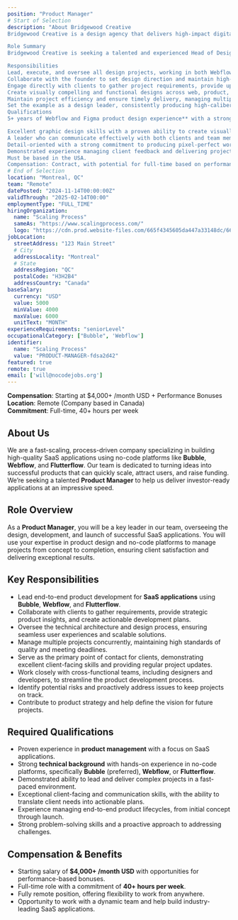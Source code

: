 ```yaml
---
position: "Product Manager"
# Start of Selection
description: "About Bridgewood Creative
Bridgewood Creative is a design agency that delivers high-impact digital experiences through Webflow and Figma. We specialize in creating tailored websites, user experiences, and graphic designs that drive results for our clients.

Role Summary
Bridgewood Creative is seeking a talented and experienced Head of Design to lead our design initiatives. This person will work directly with the founder, leading all design projects hands-on, from concept through to final execution. They’ll manage client relationships and deliver outstanding work, driving our creative direction and upholding our commitment to exceptional design. This is a leadership role, and the ideal candidate is a strong communicator, quick worker, and detail-oriented designer. This contract role has the potential to become full-time.

Responsibilities
Lead, execute, and oversee all design projects, working in both Webflow and Figma to deliver exceptional product and web designs.
Collaborate with the founder to set design direction and maintain high-quality standards across all deliverables.
Engage directly with clients to gather project requirements, provide updates, and ensure satisfaction with design deliverables.
Create visually compelling and functional designs across web, product, and graphic assets, including logos, banners, and social media graphics.
Maintain project efficiency and ensure timely delivery, managing multiple projects under tight deadlines.
Set the example as a design leader, consistently producing high-caliber work and supporting team growth.
Qualifications
5+ years of Webflow and Figma product design experience** with a strong portfolio showcasing relevant projects.

Excellent graphic design skills with a proven ability to create visually compelling digital assets.
A leader who can communicate effectively with both clients and team members.
Detail-oriented with a strong commitment to producing pixel-perfect work.
Demonstrated experience managing client feedback and delivering projects on time.
Must be based in the USA.
Compensation: Contract, with potential for full-time based on performance"
# End of Selection
location: "Montreal, QC"
team: "Remote"
datePosted: "2024-11-14T00:00:00Z"
validThrough: "2025-02-14T00:00"
employmentType: "FULL_TIME"
hiringOrganization: 
  name: "Scaling Process"
  sameAs: "https://www.scalingprocess.com/"
  logo: "https://cdn.prod.website-files.com/665f4345605da447a33148dc/665f438df747518a1d9d38c3_Favicon.png"
jobLocation:
  streetAddress: "123 Main Street"  
  # City
  addressLocality: "Montreal"
  # State   
  addressRegion: "QC"
  postalCode: "H3H2B4"
  addressCountry: "Canada"
baseSalary:
  currency: "USD"
  value: 5000
  minValue: 4000   
  maxValue: 6000
  unitText: "MONTH"
experienceRequirements: "seniorLevel"
occupationalCategory: ["Bubble", 'Webflow']
identifier:
  name: "Scaling Process"
  value: "PRODUCT-MANAGER-fdsa2d42"
featured: true
remote: true
email: ['will@nocodejobs.org']
---
```


**Compensation**: Starting at $4,000+ /month USD + Performance Bonuses  
**Location**: Remote (Company based in Canada)  
**Commitment**: Full-time, 40+ hours per week  

## About Us
We are a fast-scaling, process-driven company specializing in building high-quality SaaS applications using no-code platforms like **Bubble**, **Webflow**, and **Flutterflow**. Our team is dedicated to turning ideas into successful products that can quickly scale, attract users, and raise funding. We’re seeking a talented **Product Manager** to help us deliver investor-ready applications at an impressive speed.

## Role Overview
As a **Product Manager**, you will be a key leader in our team, overseeing the design, development, and launch of successful SaaS applications. You will use your expertise in product design and no-code platforms to manage projects from concept to completion, ensuring client satisfaction and delivering exceptional results.

## Key Responsibilities
- Lead end-to-end product development for **SaaS applications** using **Bubble**, **Webflow**, and **Flutterflow**.
- Collaborate with clients to gather requirements, provide strategic product insights, and create actionable development plans.
- Oversee the technical architecture and design process, ensuring seamless user experiences and scalable solutions.
- Manage multiple projects concurrently, maintaining high standards of quality and meeting deadlines.
- Serve as the primary point of contact for clients, demonstrating excellent client-facing skills and providing regular project updates.
- Work closely with cross-functional teams, including designers and developers, to streamline the product development process.
- Identify potential risks and proactively address issues to keep projects on track.
- Contribute to product strategy and help define the vision for future projects.

## Required Qualifications
- Proven experience in **product management** with a focus on SaaS applications.
- Strong **technical background** with hands-on experience in no-code platforms, specifically **Bubble** (preferred), **Webflow**, or **Flutterflow**.
- Demonstrated ability to lead and deliver complex projects in a fast-paced environment.
- Exceptional client-facing and communication skills, with the ability to translate client needs into actionable plans.
- Experience managing end-to-end product lifecycles, from initial concept through launch.
- Strong problem-solving skills and a proactive approach to addressing challenges.

## Compensation & Benefits
- Starting salary of **$4,000+ /month USD** with opportunities for performance-based bonuses.
- Full-time role with a commitment of **40+ hours per week**.
- Fully remote position, offering flexibility to work from anywhere.
- Opportunity to work with a dynamic team and help build industry-leading SaaS applications.